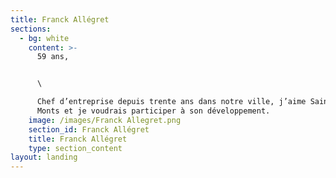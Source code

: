 ```yaml
---
title: Franck Allégret
sections:
  - bg: white
    content: >-
      59 ans,


      \

      Chef d’entreprise depuis trente ans dans notre ville, j’aime Saint Jean de
      Monts et je voudrais participer à son développement.
    image: /images/Franck Allegret.png
    section_id: Franck Allégret
    title: Franck Allégret
    type: section_content
layout: landing
---
```


